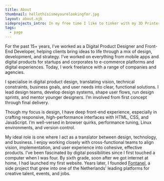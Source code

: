 ```yaml
---
title: About
thumbnail: hellothisismeyourelookingfor.jpg
layout: about.njk
sideprojects_intro: In my free time I like to tinker with my 3D Printer (Creality Ender 3), Arduino's, and Fusion 360.
tags:
  - page
---
```


For the past 15+ years, I’ve worked as a Digital Product Designer and Front-End Developer, helping clients bring ideas to life through a mix of design, development, and strategy. I’ve worked on everything from mobile apps and digital products for startups and corporates to e-commerce platforms and digital experiences. Today, I work freelance with a range of companies and agencies.

I specialise in digital product design, translating vision, technical constraints, business goals, and user needs into clear, functional solutions. I lead design teams, develop design systems, shape user flows, run design sprints, and mentor younger designers. I’m involved from first concept through final delivery.

Though my focus is design, I have deep front-end experience, especially in crafting responsive, high-performance interfaces with HTML, CSS, and JavaScript. I’m well-versed in browser quirks, performance tuning, Linux environments, and version control.

My ideal role is one where I act as a translator between design, technology, and business. I enjoy working closely with cross-functional teams to align vision, implementation, and user experience into cohesive, effective products.
I’ve been fascinated by digital possibilities since I first touched a computer when I was four. By sixth grade, soon after we got internet at home, I had launched my first website. Years later, I founded [Fontanel](/work/fontanel), a side project that grew into one of the Netherlands’ leading platforms for creative talent, events, and jobs.
